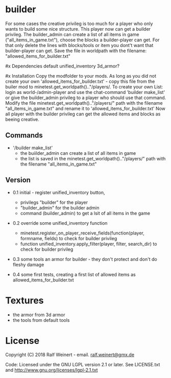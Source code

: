 # builder
For some cases the creative privileg is too much for a player who only wants to build some nice structure.
This player now can get a builder privileg. 
The builder_admin can create a list of all items in game ("all_items_in_game.txt"), 
choose the blocks a builder-player can get. For that only delete the lines with blocks/tools or item you dont't want that builder-player can get. Save the file in worldpath with the filename: "allowed_items_for_builder.txt" 
	
	
#x Dependencies
default 
unified_inventory
3d_armor?


#x Installation
Copy the modfolder to your mods.
As long as you did not create your own 'allowed_items_for_builder.txt' - copy this file from the builer mod to   minetest.get_worldpath().."/players/.
To create your own List:
login as world-/admin-player and use the chat-command 'builder make_list' or give the builder_admin privileg to a player who should use that command.
Modify the file minetest.get_worldpath().."/players/" path with the filename "all_items_in_game.txt" and rename it to 'allowed_items_for_builder.txt'
Now all player with the builder privileg can get the allowed items and blocks as beeing creative.  

## Commands
* '/builder make_list'
	* the buiilder_admin can create a list of all items in game 
	* the list is saved in the minetest.get_worldpath().."/players/" path with the filename "all_items_in_game.txt"
	

## Version
* 0.1		initial - register unified_inventory button,
    * privilegs "builder" for the player
    * "builder_admin" for the builder admin
    * command (builder_admin) to get a lsit of all items in the game
				
* 0.2 	override some unified_inventory function
    * minetest.register_on_player_receive_fields(function(player, formname, fields) to check for builder privileg
    * function unified_inventory.apply_filter(player, filter, search_dir)	to check for builder privileg
					
* 0.3		some tools an armor for builder - they don't protect and don't do fleshy damage
* 0.4 	some first tests, creating a first list of allowed items as allowed_items_for_builder.txt


# Textures
* the armor from 3d armor
* the tools from default tools

# License
Copyright (C) 2018 Ralf Weinert - email. ralf.weinert@gmx.de

Code: Licensed under the GNU LGPL version 2.1 or later. 
See LICENSE.txt and http://www.gnu.org/licenses/lgpl-2.1.txt 



